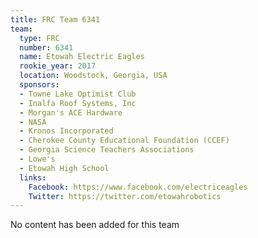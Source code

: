 ```yaml
---
title: FRC Team 6341
team:
  type: FRC
  number: 6341
  name: Etowah Electric Eagles
  rookie_year: 2017
  location: Woodstock, Georgia, USA
  sponsors:
  - Towne Lake Optimist Club
  - Inalfa Roof Systems, Inc
  - Morgan's ACE Hardware
  - NASA
  - Kronos Incorporated
  - Cherokee County Educational Foundation (CCEF)
  - Georgia Science Teachers Associations
  - Lowe's
  - Etowah High School
  links:
    Facebook: https://www.facebook.com/electriceagles
    Twitter: https://twitter.com/etowahrobotics
---
```


No content has been added for this team